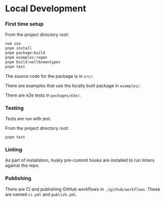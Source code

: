 # Local Development

### First time setup

From the project directory root:

```sh
nvm use
pnpm install
pnpm package:build
pnpm examples:regen
pnpm build:wellknowntypes
pnpm test
```

The source code for the package is in `src/`.

There are examples that use the locally built package in `examples/`.

There are e2e tests in `packages/e2e/`.

### Testing

Tests are run with jest.

From the project directory root:

`pnpm test`

### Linting

As part of installation, husky pre-commit hooks are installed to run linters against the repo.

### Publishing

There are CI and publishing GitHub workflows in `./github/workflows`. These are named `ci.yml` and `publish.yml`.
